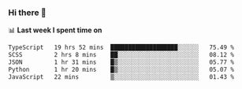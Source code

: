 ### Hi there 👋

<!--
**DBvc/DBvc** is a ✨ _special_ ✨ repository because its `README.md` (this file) appears on your GitHub profile.

Here are some ideas to get you started:

- 🔭 I’m currently working on ...
- 🌱 I’m currently learning ...
- 👯 I’m looking to collaborate on ...
- 🤔 I’m looking for help with ...
- 💬 Ask me about ...
- 📫 How to reach me: ...
- 😄 Pronouns: ...
- ⚡ Fun fact: ...
-->

📊 **Last week I spent time on**
<!--START_SECTION:waka-->

```txt
TypeScript   19 hrs 52 mins  ███████████████████░░░░░░   75.49 %
SCSS         2 hrs 8 mins    ██░░░░░░░░░░░░░░░░░░░░░░░   08.12 %
JSON         1 hr 31 mins    █▒░░░░░░░░░░░░░░░░░░░░░░░   05.77 %
Python       1 hr 20 mins    █▒░░░░░░░░░░░░░░░░░░░░░░░   05.07 %
JavaScript   22 mins         ▒░░░░░░░░░░░░░░░░░░░░░░░░   01.43 %
```

<!--END_SECTION:waka-->

